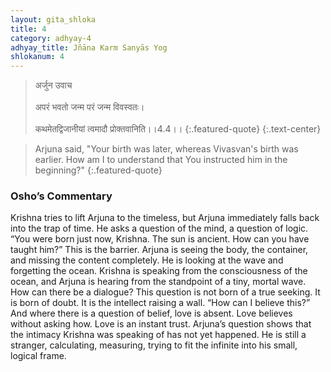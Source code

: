 ```yaml
---
layout: gita_shloka
title: 4
category: adhyay-4
adhyay_title: Jñāna Karm Sanyās Yog
shlokanum: 4
---
```


> अर्जुन उवाच<br><br>अपरं भवतो जन्म परं जन्म विवस्वतः।<br><br>कथमेतद्विजानीयां त्वमादौ प्रोक्तवानिति।।4.4।।
{:.featured-quote} 
{:.text-center}

> Arjuna said, "Your birth was later, whereas Vivasvan's birth was earlier. How am I to understand that You instructed him in the beginning?"
{:.featured-quote}

### Osho’s Commentary
Krishna tries to lift Arjuna to the timeless, but Arjuna immediately falls back into the trap of time. He asks a question of the mind, a question of logic. “You were born just now, Krishna. The sun is ancient. How can you have taught him?”
This is the barrier. Arjuna is seeing the body, the container, and missing the content completely. He is looking at the wave and forgetting the ocean. Krishna is speaking from the consciousness of the ocean, and Arjuna is hearing from the standpoint of a tiny, mortal wave. How can there be a dialogue?
This question is not born of a true seeking. It is born of doubt. It is the intellect raising a wall. “How can I believe this?” And where there is a question of belief, love is absent. Love believes without asking how. Love is an instant trust. Arjuna’s question shows that the intimacy Krishna was speaking of has not yet happened. He is still a stranger, calculating, measuring, trying to fit the infinite into his small, logical frame.
